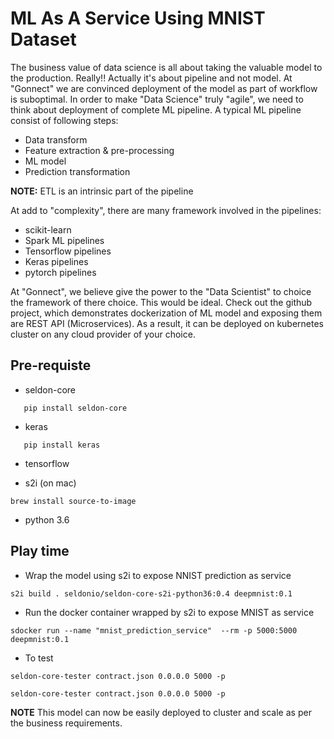 # ML As A Service Using MNIST Dataset

The business value of data science is all about taking the valuable model to the production. Really!! Actually it's about pipeline and not model. At "Gonnect" we are convinced deployment of the model as part of workflow is suboptimal. In order to make "Data Science" truly "agile", we need to think about deployment of complete ML pipeline. A typical ML pipeline consist of following steps:

- Data transform
- Feature extraction & pre-processing
- ML model
- Prediction transformation

**NOTE:** ETL is an intrinsic part of the pipeline 

At add to "complexity", there are many framework involved in the pipelines:

- scikit-learn
- Spark ML pipelines
- Tensorflow pipelines
- Keras pipelines
- pytorch pipelines

At "Gonnect", we believe give the power to the "Data Scientist" to choice the framework of there choice. This would be ideal.  Check out the github project, which demonstrates dockerization of ML model and exposing them are REST API (Microservices). As a result, it can be deployed on kubernetes cluster on any cloud provider of your choice. 

## Pre-requiste

- seldon-core
```
   pip install seldon-core
```

- keras
```
   pip install keras
```

- tensorflow

- s2i (on mac)
```
brew install source-to-image
```

- python 3.6

## Play time

- Wrap the model using s2i to expose NNIST prediction as service

```
s2i build . seldonio/seldon-core-s2i-python36:0.4 deepmnist:0.1
```

- Run the docker container wrapped by s2i to expose MNIST as service

```
sdocker run --name "mnist_prediction_service"  --rm -p 5000:5000 deepmnist:0.1
```

- To test

```
seldon-core-tester contract.json 0.0.0.0 5000 -p
```

```
seldon-core-tester contract.json 0.0.0.0 5000 -p
```

**NOTE** This model can now be easily deployed to cluster and scale as per the business requirements.






